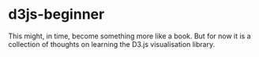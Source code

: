 # d3js-beginner

This might, in time, become something more like a book. But for now it is a collection of thoughts on learning the D3.js visualisation library.
